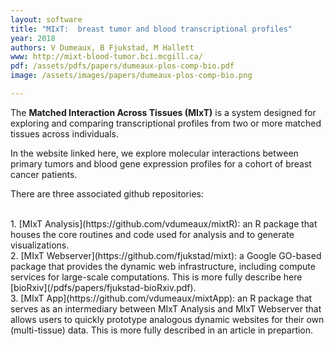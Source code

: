 ```yaml
---
layout: software
title: "MIxT:  breast tumor and blood transcriptional profiles"
year: 2018
authors: V Dumeaux, B Fjukstad, M Hallett
www: http://mixt-blood-tumor.bci.mcgill.ca/
pdf: /assets/pdfs/papers/dumeaux-plos-comp-bio.pdf
image: /assets/images/papers/dumeaux-plos-comp-bio.png

---
```


The <strong>Matched Interaction Across Tissues (MIxT)</strong> is a system designed for exploring and comparing transcriptional profiles from two or more matched tissues across individuals.

In the website linked here, we explore molecular interactions between primary tumors and blood gene expression profiles for a cohort of breast cancer patients.

There are three associated github repositories:

<br>
1. [MIxT Analysis](https://github.com/vdumeaux/mixtR): an   R package that houses the core  routines and code used for analysis and to generate visualizations.

<br>
2. [MIxT Webserver](https://github.com/fjukstad/mixt): a Google GO-based package that provides the dynamic web infrastructure, including compute services for large-scale computations. This is more fully describe here [bioRxiv](/pdfs/papers/fjukstad-bioRxiv.pdf).

<br>
3. [MIxT App](https://github.com/vdumeaux/mixtApp): an R package that serves as an intermediary between MIxT Analysis and MIxT Webserver that allows users to quickly prototype analogous dynamic websites for their own (multi-tissue) data. This is more fully described in an article in prepartion.
